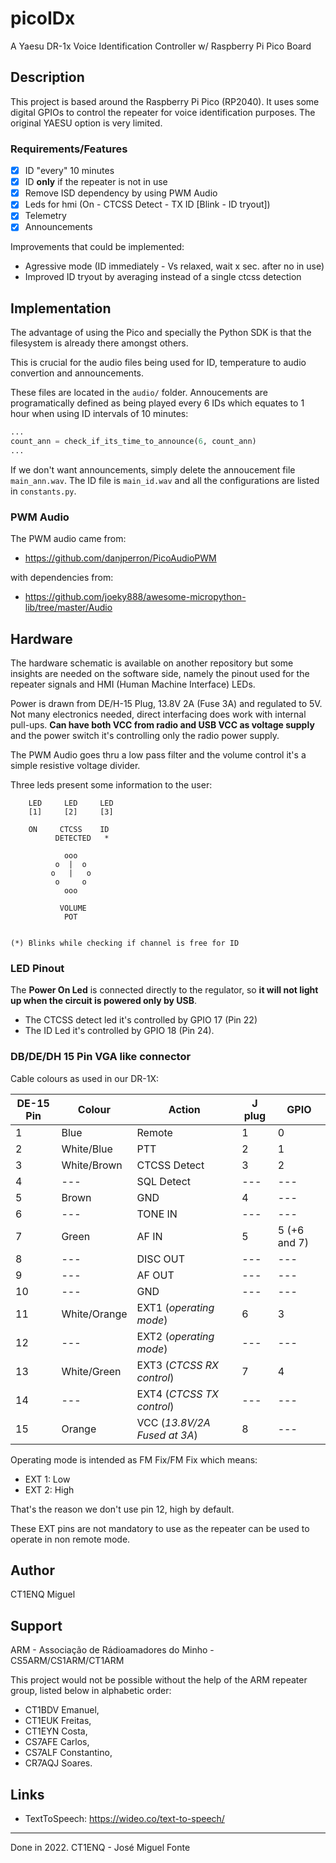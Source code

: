 # picoIDx
A Yaesu DR-1x Voice Identification Controller w/ Raspberry Pi Pico Board

## Description

This project is based around the Raspberry Pi Pico (RP2040). It uses some digital
GPIOs to control the repeater for voice identification purposes. The original YAESU
option is very limited. 

### Requirements/Features

- [x] ID "every" 10 minutes
- [x] ID **only** if the repeater is not in use
- [x] Remove ISD dependency by using PWM Audio
- [x] Leds for hmi (On - CTCSS Detect - TX ID [Blink - ID tryout])
- [x] Telemetry
- [x] Announcements

Improvements that could be implemented:

- Agressive mode (ID immediately - Vs relaxed, wait x sec. after no in use)
- Improved ID tryout by averaging instead of a single ctcss detection

## Implementation

The advantage of using the Pico and specially the Python
SDK is that the filesystem is already there amongst others.

This is crucial for the audio files being used for ID, temperature to audio 
convertion and announcements.

These files are located in the `audio/` folder. Annoucements are programatically
defined as being played every 6 IDs which equates to 1 hour when using ID intervals
of 10 minutes:

```python
...
count_ann = check_if_its_time_to_announce(6, count_ann)
...
```

If we don't want announcements, simply delete the annoucement file `main_ann.wav`.
The ID file is `main_id.wav` and all the configurations are listed in `constants.py`.

### PWM Audio

The PWM audio came from:

- https://github.com/danjperron/PicoAudioPWM

with dependencies from:

- https://github.com/joeky888/awesome-micropython-lib/tree/master/Audio

## Hardware

The hardware schematic is available on another repository but some insights are
needed on the software side, namely the pinout used for the repeater signals and
HMI (Human Machine Interface) LEDs.

Power is drawn from DE/H-15 Plug, 13.8V 2A (Fuse 3A) and regulated to 5V.
Not many electronics needed, direct interfacing does work with internal pull-ups.
**Can have both VCC from radio and USB VCC as voltage supply** and the power switch
it's controlling only the radio power supply.

The PWM Audio goes thru a low pass filter and the volume control it's a simple
resistive voltage divider.

Three leds present some information to the user:

```text
    LED     LED     LED
    [1]     [2]     [3] 

    ON     CTCSS    ID
          DETECTED   *

            ooo
          o  |  o
         o   |   o
          o     o
            ooo

           VOLUME
			POT


(*) Blinks while checking if channel is free for ID
```

### LED Pinout

The **Power On Led** is connected directly to the regulator, so **it will not light up
when the circuit is powered only by USB**.

- The CTCSS detect led it's controlled by GPIO 17 (Pin 22)
- The ID Led it's controlled by GPIO 18 (Pin 24).

### DB/DE/DH 15 Pin VGA like connector

Cable colours as used in our DR-1X:

|DE-15 Pin|Colour|Action|J plug|GPIO|
|---------|------|------|------|----|
|1|Blue|Remote|1|0|
|2|White/Blue|PTT|2|1|
|3|White/Brown|CTCSS Detect |3|2|
|4|---|SQL Detect|---|---|
|5|Brown|GND|4|---|
|6|---|TONE IN|---|---|
|7|Green|AF IN|5|5 (+6 and 7)|
|8|---|DISC OUT|---|---|
|9|---|AF OUT|---|---|
|10|---|GND|---|---|
|11|White/Orange|EXT1 (*operating mode*)|6|3|
|12|---|EXT2 (*operating mode*)|---|---|
|13|White/Green|EXT3 (*CTCSS RX control*)|7|4|
|14|---|EXT4 (*CTCSS TX control*)|---|---|
|15|Orange|VCC (*13.8V/2A Fused at 3A*)|8|---|


Operating mode is intended as FM Fix/FM Fix which means:

- EXT 1: Low
- EXT 2: High

That's the reason we don't use pin 12, high by default.

These EXT pins are not mandatory to use as the repeater can be used to operate
in non remote mode.

## Author

CT1ENQ Miguel

## Support

ARM - Associação de Rádioamadores do Minho - CS5ARM/CS1ARM/CT1ARM

This project would not be possible without the help of the ARM repeater group,
listed below in alphabetic order: 

- CT1BDV Emanuel, 
- CT1EUK Freitas,
- CT1EYN Costa,
- CS7AFE Carlos,
- CS7ALF Constantino,
- CR7AQJ Soares.

## Links
- TextToSpeech: https://wideo.co/text-to-speech/

---

Done in 2022. CT1ENQ - José Miguel Fonte